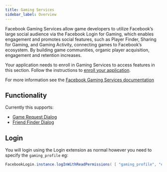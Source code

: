 ```yaml
---
title: Gaming Services
sidebar_label: Overview
---
```


Facebook Gaming Services allow game developers to utilize Facebook’s large social audience via the Facebook Login for Gaming, which enables engagement and promotes social features, such as Player Finder, Sharing for Gaming, and Gaming Activity, connecting games to Facebook’s ecosystem. By building game communities, organic player acquisition, engagement and retention increases.

Your application needs to enroll in Gaming Services to access features in this section. Follow the instructions to [enroll your application](https://developers.facebook.com/docs/games/gaming-services/enroll).

For more information see the [Facebook Gaming Services documentation](https://developers.facebook.com/docs/games/gaming-services/)


## Functionality

Currently this supports:

- [Game Request Dialog](game-request-dialog.md)
- [Friend Finder Dialog](friend-finder-dialog.md)



## Login

You will login using the Login extension as normal however you need to specify the `gaming_profile` eg:

```actionscript
FacebookLogin.instance.logInWithReadPermissions( [ "gaming_profile", "email" ] );
```



